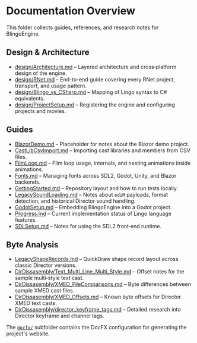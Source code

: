 # Documentation Overview

This folder collects guides, references, and research notes for BlingoEngine.

## Design & Architecture
- [design/Architecture.md](design/Architecture.md) – Layered architecture and cross‑platform design of the engine.
- [design/RNet.md](design/RNet.md) – End-to-end guide covering every RNet project, transport, and usage pattern.
- [design/Blingo_vs_CSharp.md](design/Blingo_vs_CSharp.md) – Mapping of Lingo syntax to C# equivalents.
- [design/ProjectSetup.md](design/ProjectSetup.md) – Registering the engine and configuring projects and movies.

## Guides
- [BlazorDemo.md](BlazorDemo.md) – Placeholder for notes about the Blazor demo project.
- [CastLibCsvImport.md](CastLibCsvImport.md) – Importing cast libraries and members from CSV files.
- [FilmLoop.md](FilmLoop.md) – Film loop usage, internals, and nesting animations inside animations.
- [Fonts.md](Fonts.md) – Managing fonts across SDL2, Godot, Unity, and Blazor backends.
- [GettingStarted.md](GettingStarted.md) – Repository layout and how to run tests locally.
- [LegacySoundLoading.md](LegacySoundLoading.md) – Notes about `ediM` payloads, format detection, and historical Director sound handling.
- [GodotSetup.md](GodotSetup.md) – Embedding BlingoEngine into a Godot project.
- [Progress.md](Progress.md) – Current implementation status of Lingo language features.
- [SDLSetup.md](SDLSetup.md) – Notes for using the SDL2 front‑end runtime.

## Byte Analysis
- [LegacyShapeRecords.md](LegacyShapeRecords.md) – QuickDraw shape record layout across classic Director versions.
- [DirDissasembly/Text_Multi_Line_Multi_Style.md](DirDissasembly/Text_Multi_Line_Multi_Style.md) – Offset notes for the sample multi‑style text cast.
- [DirDissasembly/XMED_FileComparisons.md](DirDissasembly/XMED_FileComparisons.md) – Byte differences between sample XMED cast files.
- [DirDissasembly/XMED_Offsets.md](DirDissasembly/XMED_Offsets.md) – Known byte offsets for Director XMED text casts.
- [DirDissasembly/director_keyframe_tags.md](DirDissasembly/director_keyframe_tags.md) – Detailed research into Director keyframe and channel tags.

The [`docfx/`](docfx) subfolder contains the DocFX configuration for generating the project's website.

